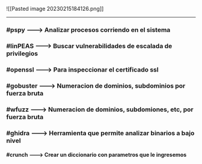 ![[Pasted image 20230215184126.png]]

---

### #pspy --->  Analizar procesos corriendo en el sistema


### #linPEAS ---> Buscar vulnerabilidades de escalada de privilegios


### #openssl ---> Para inspeccionar el certificado ssl 


### #gobuster ---> Numeracion de dominios, subdominios por fuerza bruta

### #wfuzz ---> Numeracion de dominios, subdomiones, etc, por fuerza bruta

### #ghidra ---> Herramienta que permite analizar binarios a bajo nivel

#### #crunch ---> Crear un diccionario con parametros que le ingresemos







